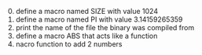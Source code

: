 0) define a macro named SIZE with value 1024
1) define a macro named PI with value 3.14159265359
2) print the name of the file the binary was compiled from
3) define a macro ABS that acts like a function
4) nacro function to add 2 numbers

